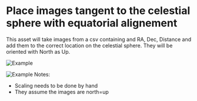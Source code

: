 # Place images tangent to the celestial sphere with equatorial alignement

This asset will take images from a csv containing and RA, Dec, Distance and add them to the correct location on the celestial sphere. They will be oriented with North as Up.


![Example](screenshot/celestial-sphere-placement-1.jpg)

![Example](screenshot/celestial-sphere-placement-2.jpg)
Notes:

- Scaling needs to be done by hand
- They assume the images are north=up

